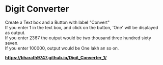# Digit Converter
Create a Text box and a Button with label "Convert"<br>
If you enter 1 in the text box, and click on the button, 'One' will be displayed as 
output.<br>
If you enter 2367 the output would be two thousand three hundred sixty seven.<br>
If you enter 100000, output would be One lakh an so on.<br>

<b>https://bharath9747.github.io/Digit_Converter_1/</b>
